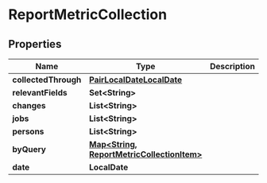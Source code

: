 

# ReportMetricCollection


## Properties

| Name | Type | Description | Notes |
|------------ | ------------- | ------------- | -------------|
|**collectedThrough** | [**PairLocalDateLocalDate**](PairLocalDateLocalDate.md) |  |  [optional] |
|**relevantFields** | **Set&lt;String&gt;** |  |  |
|**changes** | **List&lt;String&gt;** |  |  |
|**jobs** | **List&lt;String&gt;** |  |  |
|**persons** | **List&lt;String&gt;** |  |  |
|**byQuery** | [**Map&lt;String, ReportMetricCollectionItem&gt;**](ReportMetricCollectionItem.md) |  |  |
|**date** | **LocalDate** |  |  [optional] |



